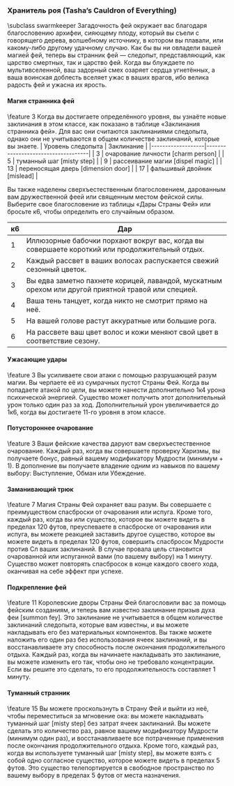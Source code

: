 ### Хранитель роя (Tasha’s Cauldron of Everything)
\subclass swarmkeeper Загадочность фей окружает вас благодаря благословению архифеи, сияющему плоду, который вы съели с говорящего дерева, волшебному источнику, в котором вы плавали, или какому-либо другому удачному случаю. Как бы вы ни овладели вашей магией фей, теперь вы странник фей — следопыт, представляющий, как царство смертных, так и царство фей. Когда вы блуждаете по мультивселенной, ваш задорный смех озаряет сердца угнетённых, а ваша воинская доблесть вселяет ужас в ваших врагов, ибо велика радость фей и ужасна их ярость.

#### Магия странника фей
\feature 3 Когда вы достигаете определённого уровня, вы узнаёте новые заклинания в этом классе, как показано в таблице «Заклинания странника фей». Для вас они считаются заклинаниями следопыта, однако они не учитываются в общем количестве заклинаний, которые вы знаете.
| Уровень следопыта | Заклинание                         |
|-------------------|------------------------------------|
| 3                 | очарование личности [charm person] |
| 5                 | туманный шаг [misty step]          |
| 9                 | рассеивание магии [dispel magic]   |
| 13                | переносящая дверь [dimension door] |
| 17                | фальшивый двойник [mislead]        |

Вы также наделены сверхъестественным благословением, дарованным вам дружественной феей или священным местом фейской силы. Выберите свое благословение из таблицы «Дары Страны Фей» или бросьте к6, чтобы определить его случайным образом.

| к6 | Дар                                                                                                 |
|----|-----------------------------------------------------------------------------------------------------|
| 1  | Иллюзорные бабочки порхают вокруг вас, когда вы совершаете короткий или продолжительный отдых.      |
| 2  | Каждый рассвет в ваших волосах распускается свежий сезонный цветок.                                 |
| 3  | Вы едва заметно пахнете корицей, лавандой, мускатным орехом или другой приятной травой или специей. |
| 4  | Ваша тень танцует, когда никто не смотрит прямо на неё.                                             |
| 5  | На вашей голове растут аккуратные или большие рога.                                                 |
| 6  | На рассвете ваш цвет волос и кожи меняют свой цвет в соответствие сезону.                           |

#### Ужасающие удары
\feature 3 Вы усиливаете свои атаки с помощью разрушающей разум магии. Вы черпаете её из сумрачных пустот Страны Фей. Когда вы попадаете атакой по цели, вы можете нанести дополнительно 1к4 урона психической энергией. Существо может получить этот дополнительный урон только один раз за ход.
Дополнительный урон увеличивается до 1к6, когда вы достигаете 11-го уровня в этом классе.

#### Потустороннее очарование
\feature 3 Ваши фейские качества даруют вам сверхъестественное очарование. Каждый раз, когда вы совершаете проверку Харизмы, вы получаете бонус, равный вашему модификатору Мудрости (минимум + 1).
В дополнение вы получаете владение одним из навыков по вашему выбору: Выступление, Обман или Убеждение.

#### Заманивающий трюк
\feature 7 Магия Страны Фей охраняет ваш разум. Вы совершаете с преимуществом спасброски от очарования или испуга.
Кроме того, каждый раз, когда вы или существо, которое вы можете видеть в пределах 120 футов, преуспеваете в спасброске от очарования или испуга, вы можете реакцией заставить другое существо, которое вы можете видеть в пределах 120 футов, совершить спасбросок Мудрости против Сл ваших заклинаний. В случае провала цель становится очарованной или испуганной вами (по вашему выбору) на 1 минуту. Существо может повторять спасбросок в конце каждого своего хода, оканчивая на себе эффект при успехе.

#### Подкрепление фей
\feature 11 Королевские дворы Страны Фей благословили вас за помощь фейским созданиям, и теперь вам известно заклинание призыв духа феи [summon fey]. Это заклинание не учитывается в общем количестве заклинаний следопыта, которые вам известны, и вы можете накладывать его без материальных компонентов. Вы также можете наложить его один раз без использования ячеек заклинаний, и вы восстанавливаете эту способность после окончания продолжительного отдыха.
Каждый раз, когда вы начинаете накладывать это заклинание, вы можете изменить его так, чтобы оно не требовало концентрации. Если вы решите это сделать, то его продолжительность составляет 1 минуту.

#### Туманный странник
\feature 15 Вы можете проскользнуть в Страну Фей и выйти из неё, чтобы переместиться за мгновение ока: вы можете накладывать туманный шаг [misty step] без затрат ячеек заклинаний. Вы можете сделать это количество раз, равное вашему модификатору Мудрости (минимум один раз), и восстанавливаете все потраченные применения после окончания продолжительного отдыха.
Кроме того, каждый раз, когда вы используете туманный шаг [misty step], вы можете взять с собой одно согласное существо, которое можете видеть в пределах 5 футов. Это существо телепортируется в свободное пространство по вашему выбору в пределах 5 футов от места назначения.
